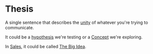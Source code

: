 # Thesis
A single sentence that describes the [unity](Unity%20and%20Complexity.md) of whatever you're trying to communicate.

It could be a [hypothesis](hypothesis) we're testing or a [Concept](Concept.md) we're exploring.

In [Sales](Inbox/Sales.md), it could be called [The Big Idea](Inbox/The%20Big%20Idea.md).